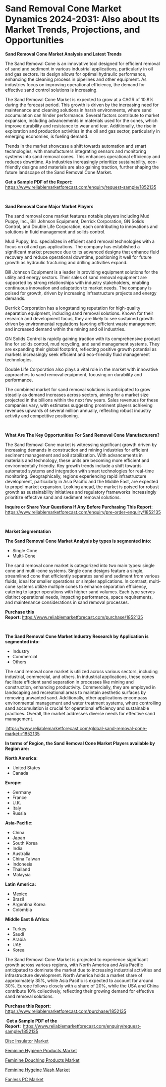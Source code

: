 <p><h1>Sand Removal Cone Market Dynamics 2024-2031: Also about Its Market Trends, Projections, and Opportunities</h1></p><p><strong>Sand Removal Cone Market Analysis and Latest Trends</strong></p>
<p><p>The Sand Removal Cone is an innovative tool designed for efficient removal of sand and sediment in various industrial applications, particularly in oil and gas sectors. Its design allows for optimal hydraulic performance, enhancing the cleaning process in pipelines and other equipment. As industries focus on improving operational efficiency, the demand for effective sand control solutions is increasing.</p><p>The Sand Removal Cone Market is expected to grow at a CAGR of 10.8% during the forecast period. This growth is driven by the increasing need for maintenance and cleaning solutions in harsh environments, where sand accumulation can hinder performance. Several factors contribute to market expansion, including advancements in materials used for the cones, which improve durability and resistance to wear and tear. Additionally, the rise in exploration and production activities in the oil and gas sector, particularly in emerging economies, is fueling demand.</p><p>Trends in the market showcase a shift towards automation and smart technologies, with manufacturers integrating sensors and monitoring systems into sand removal cones. This enhances operational efficiency and reduces downtime. As industries increasingly prioritize sustainability, eco-friendly designs and materials are also gaining traction, further shaping the future landscape of the Sand Removal Cone Market.</p></p>
<p><strong>Get a Sample PDF of the Report:&nbsp;</strong> <a href="https://www.reliablemarketforecast.com/enquiry/request-sample/1852135?utm_campaign=1474&utm_medium=2&utm_source=Github&utm_content=ia&utm_term=18102024&utm_id=sand-removal-cone">https://www.reliablemarketforecast.com/enquiry/request-sample/1852135</a></p>
<p>&nbsp;</p>
<p><strong>Sand Removal Cone Major Market Players</strong></p>
<p><p>The sand removal cone market features notable players including Mud Puppy, Inc., Bill Johnson Equipment, Derrick Corporation, GN Solids Control, and Double Life Corporation, each contributing to innovations and solutions in fluid management and solids control. </p><p>Mud Puppy, Inc. specializes in efficient sand removal technologies with a focus on oil and gas applications. The company has established a significant market presence due to its advanced designs that enhance fluid recovery and reduce operational downtime, positioning it well for future growth as hydraulic fracturing and drilling activities expand.</p><p>Bill Johnson Equipment is a leader in providing equipment solutions for the utility and energy sectors. Their sales of sand removal equipment are supported by strong relationships with industry stakeholders, enabling continuous innovation and adaptation to market needs. The company is poised for growth, driven by increasing infrastructure projects and energy demands.</p><p>Derrick Corporation has a longstanding reputation for high-quality separation equipment, including sand removal solutions. Known for their research and development focus, they are likely to see sustained growth driven by environmental regulations favoring efficient waste management and increased demand within the mining and oil industries.</p><p>GN Solids Control is rapidly gaining traction with its comprehensive product line for solids control, mud recycling, and sand management systems. They are expanding their global footprint, reflecting positive growth potential as markets increasingly seek efficient and eco-friendly fluid management technologies.</p><p>Double Life Corporation also plays a vital role in the market with innovative approaches to sand removal equipment, focusing on durability and performance.</p><p>The combined market for sand removal solutions is anticipated to grow steadily as demand increases across sectors, aiming for a market size projected in the billions within the next few years. Sales revenues for these companies vary, with estimates suggesting prominent players achieving revenues upwards of several million annually, reflecting robust industry activity and competitive positioning.</p></p>
<p>&nbsp;</p>
<p><strong>What Are The Key Opportunities For Sand Removal Cone Manufacturers?</strong></p>
<p><p>The Sand Removal Cone market is witnessing significant growth driven by increasing demands in construction and mining industries for efficient sediment management and soil stabilization. With advancements in materials and technology, these units are becoming more efficient and environmentally friendly. Key growth trends include a shift towards automated systems and integration with smart technologies for real-time monitoring. Geographically, regions experiencing rapid infrastructure development, particularly in Asia Pacific and the Middle East, are expected to propel market expansion. Looking ahead, the market is poised for robust growth as sustainability initiatives and regulatory frameworks increasingly prioritize effective sand and sediment removal solutions.</p></p>
<p><strong>Inquire or Share Your Questions If Any Before Purchasing This Report:</strong> <a href="https://www.reliablemarketforecast.com/enquiry/pre-order-enquiry/1852135?utm_campaign=1474&utm_medium=2&utm_source=Github&utm_content=ia&utm_term=18102024&utm_id=sand-removal-cone">https://www.reliablemarketforecast.com/enquiry/pre-order-enquiry/1852135</a></p>
<p>&nbsp;</p>
<p><strong>Market Segmentation</strong></p>
<p><strong>The Sand Removal Cone Market Analysis by types is segmented into:</strong></p>
<p><ul><li>Single Cone</li><li>Multi-Cone</li></ul></p>
<p><p>The sand removal cone market is categorized into two main types: single cone and multi-cone systems. Single cone designs feature a single, streamlined cone that efficiently separates sand and sediment from various fluids, ideal for smaller operations or simpler applications. In contrast, multi-cone systems utilize multiple cones to enhance separation efficiency, catering to larger operations with higher sand volumes. Each type serves distinct operational needs, impacting performance, space requirements, and maintenance considerations in sand removal processes.</p></p>
<p><strong>Purchase this Report:&nbsp;</strong><a href="https://www.reliablemarketforecast.com/purchase/1852135?utm_campaign=1474&utm_medium=2&utm_source=Github&utm_content=ia&utm_term=18102024&utm_id=sand-removal-cone">https://www.reliablemarketforecast.com/purchase/1852135</a></p>
<p>&nbsp;</p>
<p><strong>The Sand Removal Cone Market Industry Research by Application is segmented into:</strong></p>
<p><ul><li>Industry</li><li>Commercial</li><li>Others</li></ul></p>
<p><p>The sand removal cone market is utilized across various sectors, including industrial, commercial, and others. In industrial applications, these cones facilitate efficient sand separation in processes like mining and construction, enhancing productivity. Commercially, they are employed in landscaping and recreational areas to maintain aesthetic surfaces by removing unwanted sand. Additionally, other applications encompass environmental management and water treatment systems, where controlling sand accumulation is crucial for operational efficiency and sustainable practices. Overall, the market addresses diverse needs for effective sand management.</p></p>
<p><a href="https://www.reliablemarketforecast.com/global-sand-removal-cone-market-r1852135?utm_campaign=1474&utm_medium=2&utm_source=Github&utm_content=ia&utm_term=18102024&utm_id=sand-removal-cone">&nbsp;https://www.reliablemarketforecast.com/global-sand-removal-cone-market-r1852135</a></p>
<p><strong>In terms of Region, the Sand Removal Cone Market Players available by Region are:</strong></p>
<p>
    <p> <strong> North America: </strong>
        <ul>
            <li>United States</li>
            <li>Canada</li>
        </ul>
        </p> 
    <p> <strong> Europe: </strong>
        <ul>
            <li>Germany</li>
            <li>France</li>
            <li>U.K.</li>
            <li>Italy</li>
            <li>Russia</li>
        </ul>
        </p> 
    <p> <strong> Asia-Pacific: </strong>
        <ul>
            <li>China</li>
            <li>Japan</li>
            <li>South Korea</li>
            <li>India</li>
            <li>Australia</li>
            <li>China Taiwan</li>
            <li>Indonesia</li>
            <li>Thailand</li>
            <li>Malaysia</li>
        </ul>
        </p> 
    <p> <strong> Latin America: </strong>
        <ul>
            <li>Mexico</li>
            <li>Brazil</li>
            <li>Argentina Korea</li>
            <li>Colombia</li>
        </ul>
        </p> 
    <p> <strong> Middle East & Africa: </strong>
        <ul>
            <li>Turkey</li>
            <li>Saudi</li>
            <li>Arabia</li>
            <li>UAE</li>
            <li>Korea</li>
        </ul>
    </p>
    </p>
<p><p>The Sand Removal Cone Market is projected to experience significant growth across various regions, with North America and Asia Pacific anticipated to dominate the market due to increasing industrial activities and infrastructure development. North America holds a market share of approximately 35%, while Asia Pacific is expected to account for around 30%. Europe follows closely with a share of 20%, while the USA and China contribute 10% collectively, reflecting their growing demand for effective sand removal solutions.</p></p>
<p><strong>Purchase this Report: </strong><a href="https://www.reliablemarketforecast.com/purchase/1852135?utm_campaign=1474&utm_medium=2&utm_source=Github&utm_content=ia&utm_term=18102024&utm_id=sand-removal-cone">https://www.reliablemarketforecast.com/purchase/1852135</a></p>
<p>&nbsp;<strong>Get a Sample PDF of the Report:&nbsp;&nbsp;</strong><a href="https://www.reliablemarketforecast.com/enquiry/request-sample/1852135?utm_campaign=1474&utm_medium=2&utm_source=Github&utm_content=ia&utm_term=18102024&utm_id=sand-removal-cone">https://www.reliablemarketforecast.com/enquiry/request-sample/1852135</a></p>
<p><strong></strong></p>
<p><p><a href="https://issuu.com/reportprime-2/docs/disc-insulator-market-size-2030.ppt_3200480a42ebf0?utm_campaign=1474&utm_medium=2&utm_source=Github&utm_content=ia&utm_term=18102024&utm_id=sand-removal-cone">Disc Insulator Market</a></p><p><a href="https://www.linkedin.com/pulse/in-depth-analysis-global-feminine-hygiene-products-market-dklnf?utm_campaign=1474&utm_medium=2&utm_source=Github&utm_content=ia&utm_term=18102024&utm_id=sand-removal-cone">Feminine Hygiene Products Market</a></p><p><a href="https://www.linkedin.com/pulse/feminine-douching-products-market-evolution-global-trends-egptf?utm_campaign=1474&utm_medium=2&utm_source=Github&utm_content=ia&utm_term=18102024&utm_id=sand-removal-cone">Feminine Douching Products Market</a></p><p><a href="https://www.linkedin.com/pulse/top-trends-transforming-feminine-hygeine-wash-market-2024--7zoaf?utm_campaign=1474&utm_medium=2&utm_source=Github&utm_content=ia&utm_term=18102024&utm_id=sand-removal-cone">Feminine Hygeine Wash Market</a></p><p><a href="https://www.linkedin.com/pulse/future-ready-strategic-insights-global-fanless-pc-market-2024-ph6fc?utm_campaign=1474&utm_medium=2&utm_source=Github&utm_content=ia&utm_term=18102024&utm_id=sand-removal-cone">Fanless PC Market</a></p></p>